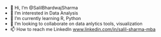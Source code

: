 - 👋 Hi, I’m @SalilBhardwajSharma
- 👀 I’m interested in Data Analysis
- 🌱 I’m currently learning R, Python
- 💞️ I’m looking to collaborate on data anlytics tools, visualization
- 📫 How to reach me LinkedIn www.linkedin.com/in/salil-sharma-mba 

<!---
SalilBhardwajSharma/SalilBhardwajSharma is a ✨ special ✨ repository because its `README.md` (this file) appears on your GitHub profile.
You can click the Preview link to take a look at your changes.
--->
